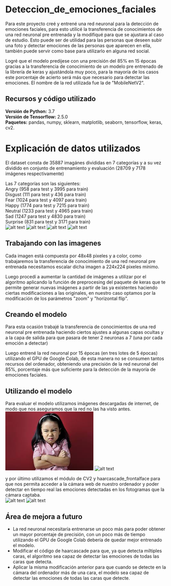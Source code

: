 # Deteccion_de_emociones_faciales

Para este proyecto creé y entrené una red neuronal para la detección de emociones faciales, para esto utilicé la transferencia de conocimientos de una red neuronal pre entrenada y la modifiqué para que se ajustara al caso de estudio. Esto puede ser de utilidad para las personas que deseen subir una foto y detectar emociones de las personas que aparecen en ella, también puede servir como base para utilizarlo en alguna red social.

Logré que el modelo predijese con una precisión del 85% en 15 épocas gracias a la transferencia de conocimiento de un modelo pre entrenado de la librería de keras y ajustándola muy poco, para la mayoría de los casos este porcentaje de acierto será más que necesario para detectar las emociones. El nombre de la red utilizada fue la de "MobileNetV2".

## Recursos y código utilizado 
**Versión de Python:** 3.7  
**Versión de Tensorflow:** 2.5.0  
**Paquetes:** pandas, numpy, sklearn, matplotlib, seaborn, tensorflow, keras, cv2.

# Explicación de datos utilizados
El dataset consta de 35887 imagánes divididas en 7 categorías y a su vez dividido en conjunto de entrenamiento y evaluación (28709 y 7178 imágenes respectivamente)  

Las 7 categorías son las siguientes:  
Angry (958 para test y 3995 para train)   
Disgust (111 para test y 436 para train)   
Fear (1024 para test y 4097 para train)   
Happy (1774 para test y 7215 para train)   
Neutral (1233 para test y 4965 para train)   
Sad (1247 para test y 4830 para train)   
Surprise (831 para test y 3171 para train)   
![alt text](https://github.com/estebanmgr/Deteccion_de_emociones_faciales/blob/main/Im%C3%A1genes/PrivateTest_1161501.jpg "Imagen de test 1")
![alt text](https://github.com/estebanmgr/Deteccion_de_emociones_faciales/blob/main/Im%C3%A1genes/PrivateTest_1769758.jpg "Imagen de test 2")
![alt text](https://github.com/estebanmgr/Deteccion_de_emociones_faciales/blob/main/Im%C3%A1genes/PrivateTest_2352334.jpg "Imagen de test 3")
![alt text](https://github.com/estebanmgr/Deteccion_de_emociones_faciales/blob/main/Im%C3%A1genes/PrivateTest_1791924.jpg "Imagen de test 4")

## Trabajando con las imagenes
Cada imagen está compuesta por 48x48 pixeles y a color, como trabajaremos la transferencia de conocimiento de una red neuronal pre entrenada necesitamos escalar dicha imagen a 224x224 pixeles mínimo.

Luego procedí a aumentar la cantidad de imágenes a utilizar por el algoritmo aplicando la función de preprocesing del paquete de keras que te permite generar nuevas imágenes a partir de las ya existentes haciendo ciertas modificaciones a las originales, en nuestro caso optamos por la modificación de los parámetros "zoom" y "horizontal flip".

## Creando el modelo
Para esta ocasión trabajé la transferencia de conocimientos de una red neuronal pre entrenada haciendo ciertos ajustes a algunas capas ocultas y a la capa de salida para que pasara de tener 2 neuronas a 7 (una por cada emoción a detectar)

Luego entrené la red neuronal por 15 épocas (en tres lotes de 5 épocas) utilizando el GPU de Google Colab, de esta manera no se consumen tantos recursos del ordenador, obteniendo una precisión de la red neuronal del 85%, porcentaje más que suficiente para la detección de la mayoría de emociones faciales.

## Utilizando el modelo
Para evaluar el modelo utilizamos imágenes descargadas de internet, de modo que nos aseguramos que la red no las ha visto antes.   
![alt text](https://github.com/estebanmgr/Deteccion_de_emociones_faciales/blob/main/Im%C3%A1genes/Angry.jfif "Angry")
![alt text](https://github.com/estebanmgr/Deteccion_de_emociones_faciales/blob/main/Im%C3%A1genes/Fear.jfif "Fear")

y por último utilizamos el módulo de CV2 y haarcascade_frontalface para que nos permita acceder a la cámara web de nuestro ordenador y poder detectar en tiempo real las emociones detectadas en los fotogramas que la cámara captaba.   
![alt text](https://github.com/estebanmgr/Deteccion_de_emociones_faciales/blob/main/Im%C3%A1genes/Realtime%20Felicidad.PNG "Real time felicidad")
![alt text](https://github.com/estebanmgr/Deteccion_de_emociones_faciales/blob/main/Im%C3%A1genes/Realtime%20neutral.PNG "Real time neutral")

## Área de mejora a futuro
* La red neuronal necesitaría entrenarse un poco más para poder obtener un mayor porcentaje de precisión, con un poco más de tiempo utilizando el GPU de Google Colab debería de quedar mejor entrenado el modelo.
* Modificar el código de haarcascade para que, ya que detecta míltiples caras, el algoritmo sea capaz de detectar las emociones de todas las caras que detecta.
* Aplicar la misma modificación anterior para que cuando se detecte en la cámara del ordenador más de una cara, el modelo sea capaz de detectar las emociones de todas las caras que detecte.
